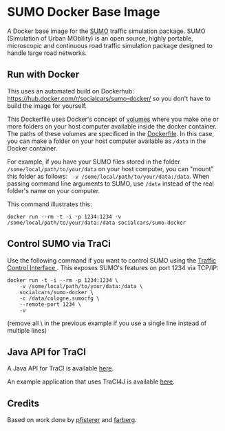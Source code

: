 SUMO Docker Base Image
======================

A Docker base image for the [SUMO](http://sumo.dlr.de/wiki/Main_Page) traffic simulation package. SUMO (Simulation of Urban MObility) is an open source, highly portable, microscopic and continuous road traffic simulation package designed to handle large road networks.

Run with Docker
-------------
This uses an automated build on Dockerhub: https://hub.docker.com/r/socialcars/sumo-docker/ so you don't have to build the image for yourself.

This Dockerfile uses Docker's concept of [volumes](https://docs.docker.com/v1.10/engine/userguide/containers/dockervolumes/) where you make one or more folders on your host computer available inside the docker container. The paths of these volumes are specificed in the [Dockerfile](Dockerfile). In this case, you can make a folder on your host computer available as ```/data``` in the Docker container. 

For example, if you have your SUMO files stored in the folder ```/some/local/path/to/your/data``` on your host computer, you can "mount" this folder as follows: ``` -v /some/local/path/to/your/data:/data```. When passing command line arguments to SUMO, use ```/data``` instead of the real folder's name on your computer.

This command illustrates this:
```
docker run --rm -t -i -p 1234:1234 -v /some/local/path/to/your/data:/data socialcars/sumo-docker
```

Control SUMO via TraCi
-------------

Use the following command if you want to control SUMO using the [Traffic Control Interface ](TraCI). This exposes SUMO's features on port 1234 via TCP/IP:
```
docker run -t -i --rm -p 1234:1234 \
	-v /some/local/path/to/your/data:/data \
	socialcars/sumo-docker \
	-c /data/cologne.sumocfg \
	--remote-port 1234 \
	-v
```
(remove all \ in the previous example if you use a single line instead of multiple lines)

Java API for TraCI
-------------

A Java API for TraCI is available [here](https://github.com/egueli/TraCI4J). 

An example application that uses TraCI4J is available [here](https://github.com/pfisterer/sumo-traci-demo).

Credits
-------------

Based on work done by [pfisterer](https://github.com/pfisterer) and [farberg](https://hub.docker.com/u/farberg/).